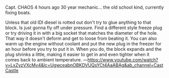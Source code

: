 
Capt. CHAOS
4 hours ago
30 year mechanic... the old school kind, currently fixing boats. 

Unless that old IDI diesel is rotted out  don't try to glue anything to that block. Is just gonna fly off under pressure. Find a different style freeze plug or try driving it in with a big socket that matches the diameter of the hole. That way it doesn't deform and get to loose from beating it. You can also warm up the engine without coolant and put the new plug in the freezer for an hour before you try to put it in. When you do, the block expands and the plug shrinks a little, making it easier to get in and even tighter when it comes back to ambient temperature.
—https://www.youtube.com/watch?v=LxZyzVXcMv4&lc=UgwceabnOBKDVUQsYCt4AaABAg&ab_channel=CastCastle
